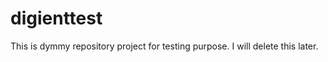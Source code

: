 digienttest
===========

This is dymmy repository project for testing purpose. I will delete this later.

